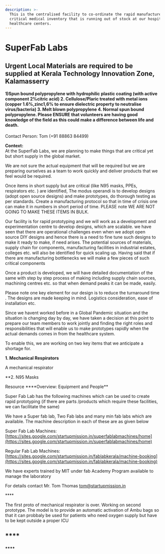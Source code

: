 ```yaml
---
description: >-
  This is the centralised facility to co-ordinate the rapid manufacture of most
  critical medical inventory that is running out of stock at our hospitals and
  healthcare centers.
---
```


# SuperFab Labs

## **Urgent Local Materials are required to be supplied at Kerala Technology Innovation Zone, Kalamasserry**

#### **1\)Spun bound polypropylene with hydrophilic plastic coating \(with active component 2%citric acid\)  2. Cellulose/Plaric treated with metal ions \(copper 1.6%,zinc1,6% to ensure dielectric property to neutralise virus/bacteria\)  3. Melt blown polypropylene  4. Normal spun bound polypropylene.   Please ENSURE that volunteers are having good knowledge of the field as this could make a difference between life and death.**

Contact Person: Tom \(+91 88863 84499\)  
  
  
**Context:**  
At the SuperFab Labs, we are planning to make things that are critical yet but short supply in the global market.

We are not sure the actual equipment that will be required but we are preparing ourselves as a team to work quickly and deliver products that we feel would be required.

Once items in short supply but are critical \(like N95 masks, PPEs, respirators etc. \) are identified, The modus operandi is to develop designs \(adopt open source designs\) and make prototypes, do thorough testing as per standards. Create a manufacturing protocol so that in time of crisis one can make it in numbers in short period of time. PLEASE note WE ARE NOT GOING TO MAKE THESE ITEMS IN BULK.

Our facility is for rapid prototyping and we will work as a development and experimentation centre to develop designs, which are scalable. we have seen that there are operational challenges even when we adopt open source DIY designs and hence there is a need to fine tune such designs to make it ready to make, if need arises. The potential sources of materials, supply chain for components, manufacturing facilities in industrial estates, colleges etc. will also be identified for quick scaling up. Having said that if there are manufacturing bottlenecks we will make a few pieces of such critical components

Once a product is developed, we will have detailed documentation of the same with step by step process of making including supply chain sources, machining centres etc. so that when demand peaks it can be made, easily.

Please note one key element for our design is to reduce the turnaround time . The designs are made keeping in mind. Logistics consideration, ease of installation etc.

Since we havent worked before in a Global Pandemic situation and the situation is changing day by day, we have taken a decision at this point to prepare our team members to work jointly and finding the right roles and responsibilities that will enable us to make prototypes rapidly when the actual demands comes in from the healthcare system.

To enable this, we are working on two key items that we anticipate a shortage for.

**1. Mechanical Respirators**

A mechanical respirator

\*\*2. N95 Masks

Resource ****Overview: Equipment and People\*\*

Super Fab Lab has the following machines which can be used to create rapid prototyping \(if there are parts /products which require these facilities, we can facilitate the same\)

We have a Super fab lab, Two Fab labs and many min fab labs which are available. The machine description in each of these are as given below

Super Fab Lab Machines: [https://sites.google.com/startupmission.in/superfablabmachines/home](https://sites.google.com/startupmission.in/superfablabmachines/home) [ ](https://sites.google.com/startupmission.in/fablabkerala/labs)

Regular Fab Lab Machines: [https://sites.google.com/startupmission.in/fablabkerala/machine-booking](https://sites.google.com/startupmission.in/fablabkerala/machine-booking)

We have experts trained by MIT under fab Academy Program available to manage the laboratory

For details contact Mr. Tom Thomas tom@startupmission.in

\*\*\*\*

The first proto of mechanical respirator is over. Working on second prototype. The model is to provide an automatic activation of Ambu bags so that it can probbaly be used for patients who need oxygen supply but have to be kept outside a proper ICU

## \*\*\*\*

#### \*\*\*\*


